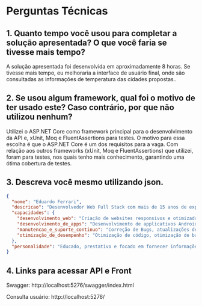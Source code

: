 
# Perguntas Técnicas

## 1. Quanto tempo você usou para completar a solução apresentada? O que você faria se tivesse mais tempo?
A solução apresentada foi desenvolvida em aproximadamente 8 horas. Se tivesse mais tempo, eu melhoraria a interface de usuário final, onde são consultadas as informações de temperatura das cidades propostas..

## 2. Se usou algum framework, qual foi o motivo de ter usado este? Caso contrário, por que não utilizou nenhum?
Utilizei o ASP.NET Core como framework principal para o desenvolvimento da API e, xUnit, Moq e FluentAssertions para testes. O motivo para essa escolha é que o ASP.NET Core é um dos requisitos para a vaga. Com relação aos outros frameworks (xUnit, Moq e FluentAssertions) que utilizei, foram para testes, nos quais tenho mais conhecimento, garantindo uma ótima cobertura de testes.

## 3. Descreva você mesmo utilizando json.
```json
{
  "nome": "Eduardo Ferrari",
  "descricao": "Desenvolvedor Web Full Stack com mais de 15 anos de experiência, trabalhando em diferentes projetos desde simples sites institucionais a e-commerces, atualmente focado em ASP.Net, C#, Javascript, React, MySQL e desenvolvimento mobile.",
  "capacidades": {
    "desenvolvimento_web": "Criação de websites responsivos e otimizados, desenvolvimento de aplicações web, integração de APIs e serviços externos",
    "desenvolvimento_de_apps": "Desenvolvimento de applicativos Android e iOS, utilizando como framework o Apache Cordova",
    "manutencao_e_suporte_continuo": "Correção de Bugs, atualizações de Segurança, implementação de Novos Recursos",
    "otimização_de_desempenho": "Otimização de código, otimização de banco de dados, otimização de aplicativos web",
  },
  "personalidade": "Educado, prestativo e focado em fornecer informações úteis de maneira clara e concisa."
}
```

## 4. Links para acessar API e Front
Swagger: http://localhost:5276/swagger/index.html

Consulta usuário: http://localhost:5276/
